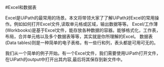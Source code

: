 #Excel和数据表

Excel是UiPath的最常用的场景。本文将带领大家了了解UiPath对Excel的常用操作。例如如何打开Excel文件,读取单元格或区域，输出数据等等。
Excel/工作薄(Workbooks)是基于Excel文件，能存放各种数据的容器。能够格式化，工作表，布局，合并单元格以及多个数据表等等，其实就是你所理解的Excel。
数据表(Data tables)则是一种简单的电子表格，有一些行和列，表头都是可用可无的。

我们从一个简单的例子开始。有一个Excel文件，我们需要使用UiPath打开文件，在UiPath的output中打开出其内容,最后将其保存到新文件中。

